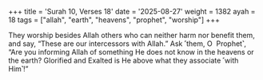+++
title = 'Surah 10, Verses 18'
date = '2025-08-27'
weight = 1382
ayah = 18
tags = ["allah", "earth", "heavens", "prophet", "worship"]
+++

They worship besides Allah others who can neither harm nor benefit them, and say, “These are our intercessors with Allah.” Ask ˹them, O  Prophet˺, “Are you informing Allah of something He does not know in the heavens or the earth? Glorified and Exalted is He above what they associate ˹with Him˺!”